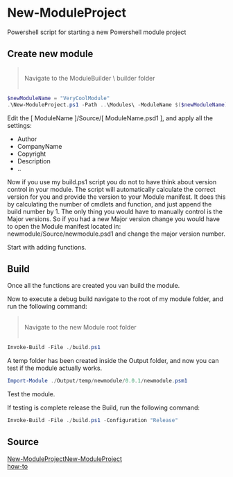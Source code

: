 # New-ModuleProject

Powershell script for starting a new Powershell module project

## Create new module

> &nbsp;  
> Navigate to the ModuleBuilder \ builder folder  
> &nbsp;

```powershell
$newModuleName = "VeryCoolModule"
.\New-ModuleProject.ps1 -Path ..\Modules\ -ModuleName $($newModuleName) -Prerequisites -Initialize -Scripts
```

Edit the [ ModuleName ]/Source/[ ModuleName.psd1 ], and apply all the settings:

- Author
- CompanyName
- Copyright
- Description
- ..

Now if you use my build.ps1 script you do not to have think about version control in your module.
The script will automatically calculate the correct version for you and provide the version to your Module manifest. It does this by calculating the number of cmdlets and function, and just append the build number by 1.
The only thing you would have to manually control is the Major versions. So if you had a new Major version change you would have to open the Module manifest located in: newmodule/Source/newmodule.psd1 and change the major version number.

Start with adding functions.

## Build

Once all the functions are created you van build the module.

Now to execute a debug build navigate to the root of my module folder, and run the following command:

> &nbsp;  
> Navigate to the new Module root folder  
> &nbsp;

```powershell
Invoke-Build -File ./build.ps1
```

A temp folder has been created inside the Output folder, and now you can test if the module actually works.

```powershell
Import-Module ./Output/temp/newmodule/0.0.1/newmodule.psm1
```

Test the module.

If testing is complete release the Build, run the following command:

```powershell
Invoke-Build -File ./build.ps1 -Configuration "Release"
```

## Source

[New-ModuleProjectNew-ModuleProject](https://github.com/hoejsagerc/New-ModuleProjectNew-ModuleProject)  
[how-to](https://scriptingchris.tech/2021/05/07/how-to-write-a-powershell-module/)
